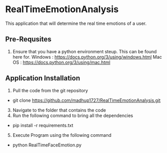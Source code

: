 # RealTimeEmotionAnalysis

This application that will determine the real time emotions of a user. 

## Pre-Requsites
1. Ensure that you have a python environment steup. This can be found here for. 
	Windows : https://docs.python.org/3/using/windows.html 
	Mac OS : https://docs.python.org/3/using/mac.html 

## Application Installation
1. Pull the code from the git repository 
- git clone https://github.com/madhup1727/RealTimeEmotionAnalysis.git
3. Navigate to the folder that contains the code
4. Run the following command to bring all the dependencies
- pip install -r requirements.txt
5. Execute Program using the following command
- python RealTimeFaceEmotion.py
	
